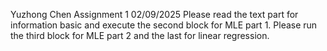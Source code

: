 Yuzhong Chen Assignment 1
02/09/2025
Please read the text part for information basic and execute the second block for MLE part 1. Please run the third block for MLE part 2 and the last for linear regression.
